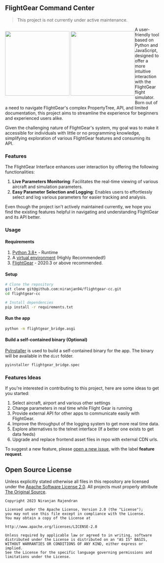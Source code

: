 ## FlightGear Command Center 

> This project is not currently under active maintenance.


<p style="float: left">
<img src="https://res.cloudinary.com/niranjan94/image/upload/f_auto,q_auto/v1/Personal/flightgear-cc-dashboard" height="210"/>
<img src="https://res.cloudinary.com/niranjan94/image/upload/f_auto,q_auto/v1/Personal/flightgear-cc-parameters" height="210"/>
</p>


A user-friendly tool based on Python and JavaScript, designed to offer a more intuitive interaction with the FlightGear flight simulator. Born out of a need to navigate FlightGear's complex PropertyTree, API, and limited documentation, this project aims to streamline the experience for beginners and experienced users alike.

Given the challenging nature of FlightGear's system, my goal was to make it accessible for individuals with little or no programming knowledge, simplifying exploration of various FlightGear features and consuming its API.

### Features

The FlightGear Interface enhances user interaction by offering the following functionalities:

1. **Live Parameters Monitoring**: Facilitates the real-time viewing of various aircraft and simulation parameters.
2. **Easy Parameter Selection and Logging**: Enables users to effortlessly select and log various parameters for easier tracking and analysis.

Even though the project isn't actively maintained currently, we hope you find the existing features helpful in navigating and understanding FlightGear and its API better.

### Usage

#### Requirements
1. [Python 3.8+](https://www.python.org/) - Runtime
2. A [virtual environment](https://docs.python.org/3/library/venv.html) (Highly Recommended!)
3. [FlightGear](https://www.flightgear.org/download/) - 2020.3 or above recommended.

#### Setup

```bash
# Clone the repository
git clone git@github.com:niranjan94/flightgear-cc.git
cd flightgear-cc

# Install dependencies
pip install -r requirements.txt
```

#### Run the app

```bash
python -m flightgear_bridge.asgi
```

#### Build a self-contained binary (Optional)

[PyInstaller](https://www.pyinstaller.org/) is used to build a self-contained binary for the app. The binary will be available in the `dist` folder.

```bash
pyinstaller flightgear_bridge.spec
```

### Features Ideas

If you're interested in contributing to this project, here are some ideas to get you started:

1. Select aircraft, airport and various other settings
2. Change parameters in real time while Flight Gear is running
3. Provide external API for other apps to communicate easily with FlightGear.
4. Improve the throughput of the logging system to get more real time data.
5. Explore alternatives to the telnet interface (If a better one exists to get data feeds)
6. Upgrade and replace frontend asset files in repo with external CDN urls.

To suggest a new feature, please [open a new issue](https://github.com/niranjan94/flightgear-cc/issues/new), with the label **feature request**.


## Open Source License ##

Unless explicitly stated otherwise all files in this repository are licensed under the [Apache Software License 2.0](http://choosealicense.com/licenses/apache-2.0/). All projects must properly attribute [The Original Source](https://github.com/niranjan94/flightgear-cc).
    
    Copyright 2023 Niranjan Rajendran
    
    Licensed under the Apache License, Version 2.0 (the "License");
    you may not use this file except in compliance with the License.
    You may obtain a copy of the License at
    
    http://www.apache.org/licenses/LICENSE-2.0
    
    Unless required by applicable law or agreed to in writing, software
    distributed under the License is distributed on an "AS IS" BASIS,
    WITHOUT WARRANTIES OR CONDITIONS OF ANY KIND, either express or implied.
    See the License for the specific language governing permissions and
    limitations under the License.
